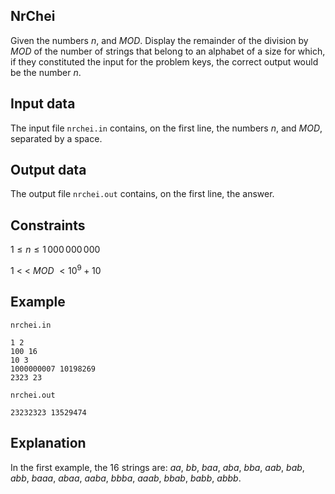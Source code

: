 ## NrChei

Given the numbers $n$, and $MOD$. Display the remainder of the division by $MOD$ of the number of strings that belong to an alphabet of a size for which, if they constituted the input for the problem keys, the correct output would be the number $n$.

## Input data

The input file `nrchei.in` contains, on the first line, the numbers $n$, and $MOD$, separated by a space. 

## Output data

The output file `nrchei.out` contains, on the first line, the answer.

## Constraints

$1 \leq n \leq 1\,000\,000\,000$

$1 \  < \  < \ MOD \ < 10^9 + 10$

## Example

`nrchei.in`

```
1 2
100 16
10 3
1000000007 10198269
2323 23
```

`nrchei.out`

```
23232323 13529474
```

## Explanation

In the first example, the 16 strings are: $aa$, $bb$, $baa$, $aba$, $bba$, $aab$, $bab$, $abb$, $baaa$, $abaa$, $aaba$, $bbba$, $aaab$, $bbab$, $babb$, $abbb$.